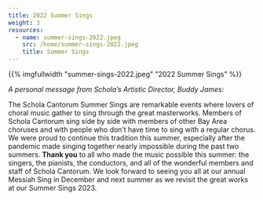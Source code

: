 ```yaml
---
title: 2022 Summer Sings
weight: 3
resources:
  - name: summer-sings-2022.jpeg
    src: /home/summer-sings-2022.jpeg
    title: Summer Sings
---
```


{{% imgfullwidth "summer-sings-2022.jpeg" "2022 Summer Sings" %}}

_A personal message from Schola&rsquo;s Artistic Director, Buddy James:_

The Schola Cantorum Summer Sings are remarkable events where lovers of choral music gather to sing through the great masterworks. 
Members of Schola Cantorum sing side by side with members of other Bay Area choruses and with people who don&rsquo;t have time to sing with a regular chorus. 
We were proud to continue this tradition this summer, especially after the pandemic made singing together nearly impossible during the past two summers.
**Thank you** to all who made the music possible this summer: the singers, the pianists, the conductors, 
and all of the wonderful members and staff of Schola Cantorum. 
We look forward to seeing you all at our annual Messiah Sing in December and next summer as we revisit the great works at our Summer Sings 2023.
